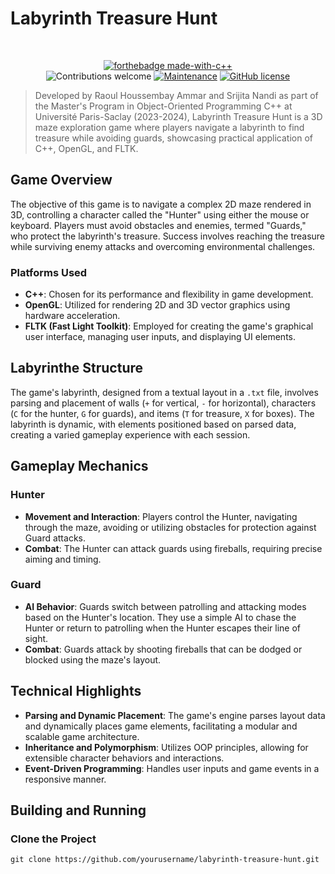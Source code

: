 # Labyrinth Treasure Hunt



<br />

<div align="center">

[![forthebadge made-with-c++](https://forthebadge.com/images/badges/made-with-c-plus-plus.svg)](https://github.com/yourusername/labyrinth-treasure-hunt)
<br />
![Contributions welcome](https://img.shields.io/badge/contributions-welcome-brightgreen.svg?style=flat)
[![Maintenance](https://img.shields.io/badge/Maintained%3F-no-red.svg)](https://github.com/yourusername/labyrinth-treasure-hunt/graphs/commit-activity)
[![GitHub license](https://img.shields.io/badge/license-MIT-blue.svg?style=flat-square)](https://github.com/yourusername/labyrinth-treasure-hunt/blob/master/LICENSE)

</div>

> Developed by Raoul Houssembay Ammar and Srijita Nandi as part of the Master's Program in Object-Oriented Programming C++ at Université Paris-Saclay (2023-2024), Labyrinth Treasure Hunt is a 3D maze exploration game where players navigate a labyrinth to find treasure while avoiding guards, showcasing practical application of C++, OpenGL, and FLTK.

## Game Overview

The objective of this game is to navigate a complex 2D maze rendered in 3D, controlling a character called the "Hunter" using either the mouse or keyboard. Players must avoid obstacles and enemies, termed "Guards," who protect the labyrinth's treasure. Success involves reaching the treasure while surviving enemy attacks and overcoming environmental challenges.

### Platforms Used

- **C++**: Chosen for its performance and flexibility in game development.
- **OpenGL**: Utilized for rendering 2D and 3D vector graphics using hardware acceleration.
- **FLTK (Fast Light Toolkit)**: Employed for creating the game's graphical user interface, managing user inputs, and displaying UI elements.

## Labyrinthe Structure

The game's labyrinth, designed from a textual layout in a `.txt` file, involves parsing and placement of walls (`+` for vertical, `-` for horizontal), characters (`C` for the hunter, `G` for guards), and items (`T` for treasure, `X` for boxes). The labyrinth is dynamic, with elements positioned based on parsed data, creating a varied gameplay experience with each session.

## Gameplay Mechanics

### Hunter
- **Movement and Interaction**: Players control the Hunter, navigating through the maze, avoiding or utilizing obstacles for protection against Guard attacks.
- **Combat**: The Hunter can attack guards using fireballs, requiring precise aiming and timing.

### Guard
- **AI Behavior**: Guards switch between patrolling and attacking modes based on the Hunter's location. They use a simple AI to chase the Hunter or return to patrolling when the Hunter escapes their line of sight.
- **Combat**: Guards attack by shooting fireballs that can be dodged or blocked using the maze's layout.

## Technical Highlights

- **Parsing and Dynamic Placement**: The game's engine parses layout data and dynamically places game elements, facilitating a modular and scalable game architecture.
- **Inheritance and Polymorphism**: Utilizes OOP principles, allowing for extensible character behaviors and interactions.
- **Event-Driven Programming**: Handles user inputs and game events in a responsive manner.

## Building and Running

### Clone the Project

```shell
git clone https://github.com/yourusername/labyrinth-treasure-hunt.git
```

